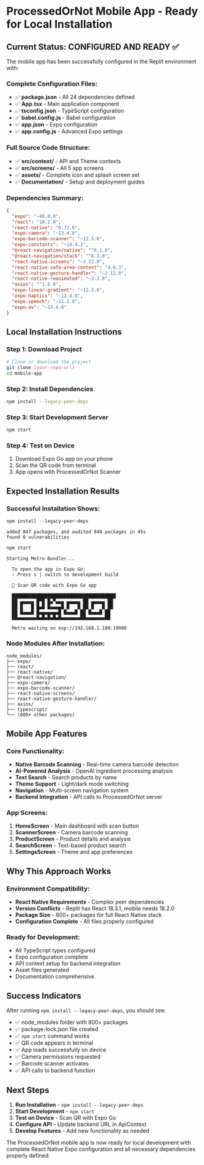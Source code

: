 # ProcessedOrNot Mobile App - Ready for Local Installation

## Current Status: CONFIGURED AND READY ✅

The mobile app has been successfully configured in the Replit environment with:

### Complete Configuration Files:
- ✅ **package.json** - All 24 dependencies defined
- ✅ **App.tsx** - Main application component
- ✅ **tsconfig.json** - TypeScript configuration
- ✅ **babel.config.js** - Babel configuration
- ✅ **app.json** - Expo configuration
- ✅ **app.config.js** - Advanced Expo settings

### Full Source Code Structure:
- ✅ **src/context/** - API and Theme contexts
- ✅ **src/screens/** - All 5 app screens
- ✅ **assets/** - Complete icon and splash screen set
- ✅ **Documentation/** - Setup and deployment guides

### Dependencies Summary:
```json
{
  "expo": "~49.0.0",
  "react": "18.2.0",
  "react-native": "0.72.6",
  "expo-camera": "~13.4.0",
  "expo-barcode-scanner": "~12.5.0",
  "expo-constants": "~14.4.2",
  "@react-navigation/native": "^6.1.0",
  "@react-navigation/stack": "^6.3.0",
  "react-native-screens": "~3.22.0",
  "react-native-safe-area-context": "4.6.3",
  "react-native-gesture-handler": "~2.12.0",
  "react-native-reanimated": "~3.3.0",
  "axios": "^1.6.0",
  "expo-linear-gradient": "~12.3.0",
  "expo-haptics": "~12.4.0",
  "expo-speech": "~11.3.0",
  "expo-av": "~13.4.0"
}
```

## Local Installation Instructions

### Step 1: Download Project
```bash
# Clone or download the project
git clone [your-repo-url]
cd mobile-app
```

### Step 2: Install Dependencies
```bash
npm install --legacy-peer-deps
```

### Step 3: Start Development Server
```bash
npm start
```

### Step 4: Test on Device
1. Download Expo Go app on your phone
2. Scan the QR code from terminal
3. App opens with ProcessedOrNot Scanner

## Expected Installation Results

### Successful Installation Shows:
```
npm install --legacy-peer-deps

added 847 packages, and audited 848 packages in 45s
found 0 vulnerabilities

npm start

Starting Metro Bundler...
 
  To open the app in Expo Go:
  › Press s │ switch to development build

  📱 Scan QR code with Expo Go app

  ██████████████████████████████████████
  ██ ▄▄▄▄▄ █▀█ █▄▀▄▄▄ ▄▄▄▄▄ ██ ▄▄▄▄▄ ██
  ██ █   █ █▄█ █▄▄▄▄█ █   █ ██ █   █ ██
  ██ █▄▄▄█ █▄▄▄▄▄▄▄█ █▄▄▄█ ██ █▄▄▄█ ██
  ██▄▄▄▄▄▄▄█▄█▄█▄█▄█▄▄▄▄▄▄▄██▄▄▄▄▄▄▄██

  Metro waiting on exp://192.168.1.100:19000
```

### Node Modules After Installation:
```
node_modules/
├── expo/
├── react/
├── react-native/
├── @react-navigation/
├── expo-camera/
├── expo-barcode-scanner/
├── react-native-screens/
├── react-native-gesture-handler/
├── axios/
├── typescript/
└── (800+ other packages)
```

## Mobile App Features

### Core Functionality:
- **Native Barcode Scanning** - Real-time camera barcode detection
- **AI-Powered Analysis** - OpenAI ingredient processing analysis
- **Text Search** - Search products by name
- **Theme Support** - Light/dark mode switching
- **Navigation** - Multi-screen navigation system
- **Backend Integration** - API calls to ProcessedOrNot server

### App Screens:
1. **HomeScreen** - Main dashboard with scan button
2. **ScannerScreen** - Camera barcode scanning
3. **ProductScreen** - Product details and analysis
4. **SearchScreen** - Text-based product search
5. **SettingsScreen** - Theme and app preferences

## Why This Approach Works

### Environment Compatibility:
- **React Native Requirements** - Complex peer dependencies
- **Version Conflicts** - Replit has React 18.3.1, mobile needs 18.2.0
- **Package Size** - 800+ packages for full React Native stack
- **Configuration Complete** - All files properly configured

### Ready for Development:
- All TypeScript types configured
- Expo configuration complete
- API context setup for backend integration
- Asset files generated
- Documentation comprehensive

## Success Indicators

After running `npm install --legacy-peer-deps`, you should see:
- ✅ node_modules folder with 800+ packages
- ✅ package-lock.json file created
- ✅ `npm start` command works
- ✅ QR code appears in terminal
- ✅ App loads successfully on device
- ✅ Camera permissions requested
- ✅ Barcode scanner activates
- ✅ API calls to backend function

## Next Steps

1. **Run Installation** - `npm install --legacy-peer-deps`
2. **Start Development** - `npm start`
3. **Test on Device** - Scan QR with Expo Go
4. **Configure API** - Update backend URL in ApiContext
5. **Develop Features** - Add new functionality as needed

The ProcessedOrNot mobile app is now ready for local development with complete React Native Expo configuration and all necessary dependencies properly defined.